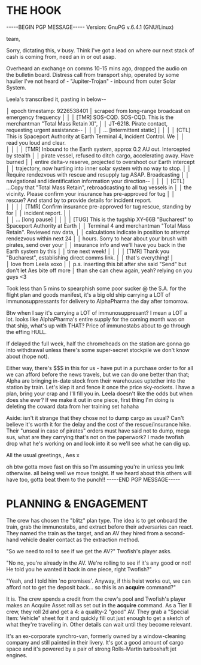 # THE HOOK

-----BEGIN PGP MESSAGE-----
Version: GnuPG v.6.4.1 (GNU/Linux)

team,

Sorry, dictating this, v busy. Think I've got a lead on where our next stack of 
cash is coming from, need an in or out asap. 

Overheard an exchange on comms 10-15 mins ago, dropped the audio on the bulletin 
board. Distress call from transport ship, operated by some haulier I've not 
heard of - "Jupiter-Trojan" - inbound from outer Solar System.
 
Leela's transcribed it, pasting in below--

│ epoch timestamp: 9226538401
│ scraped from long-range broadcast on emergency frequency
│ 
│ │ [TMR] SOS-CQD. SOS-CQD. This is the merchantman "Total Mass Retain XI",
│ │       JT-6218. Pirate contact, requesting urgent assistance--
│ │
│ │  ...  [intermittent static]
│ │
│ │ [CTL] This is Spaceport Authority at Earth Terminal 4, Incident Control. We 
│ │       read you loud and clear.    
│ │
│ │ [TMR] Inbound to the Earth system, approx 0.2 AU out. Intercepted by stealth
│ │       pirate vessel, refused to ditch cargo, accelerating away. Have burned
│ │       entire delta-v reserve, projected to overshoot our Earth intercept
│ │       trajectory, now hurtling into inner solar system with no way to stop.
│ │       Require rendezvous with rescue and resupply tug ASAP. Broadcasting
│ │       navigational and identification information your direction--
│ │
│ │ [CTL] ...Copy that "Total Mass Retain", rebroadcasting to all tug vessels in
│ │       the vicinity. Please confirm your insurance has pre-approved for tug
│ │       rescue? And stand by to provide details for incident report.  
│ │
│ │ [TMR] Confirm insurance pre-approved for tug rescue, standing by for
│ │       incident report. 
│ │  
│ │  ...  [long pause]
│ │
│ │ [TUG] This is the tugship XY-66B "Bucharest" to Spaceport Authority at Earth
│ │       Terminal 4 and merchantman "Total Mass Retain". Reviewed nav data, 
│ │       calculations indicate in position to attempt rendezvous within next 24 
│ │       hours. Sorry to hear about your brush with pirates, send over your 
│ │       insurance info and we'll have you back in the Earth system by this
│ │       time next week!
│ │
│ │ [TMR] Thank you "Bucharest", establishing direct comms link. 
│
│ that's everything!
│    
│ love from Leela xoxo
│
│ p.s. inserting this bit after she said "Send" but don't let Aes bite off more
│      than she can chew again, yeah? relying on you guys <3

Took less than 5 mins to spearphish some poor sucker @ the S.A. for the flight
plan and goods manifest, it's a big old ship carrying a LOT of 
immunosuppressants for delivery to AlphaPharma the day after tomorrow.

Btw when I say it's carrying a LOT of immunosuppresant? I mean a LOT a lot. 
looks like AlphaPharma's entire supply for the coming month was on that ship, 
what's up with THAT? Price of immunostabs about to go through the effing HULL. 

If delayed the full week, half the chromeheads on the station are gonna go into 
withdrawal unless there's some super-secret stockpile we don't know about (hope
not). 

Either way, there's $$$ in this for us - have put in a purchase order to for all
we can afford before the news travels, but we can do one better than that; Alpha
are bringing in-date stock from their warehouses uptether into the station by
train. Let's klep it and fence it once the price sky-rockets. I have a plan,
bring your crap and I'll fill you in. Leela doesn't like the odds but when does
she ever? If we make it out in one piece, first thing I'm doing is deleting the
coward data from her training set hahaha

Aside: isn't it strange that they chose not to dump cargo as usual? Can't 
believe it's worth it for the delay and the cost of the rescue/insurance hike.
Their "unseal in case of pirates" orders must have said not to dump, mega sus,
what are they carrying that's not on the paperwork? I made twofish drop what
he's working on and look into it so we'll see what he can dig up.

All the usual greetings,,
   Aes x

oh btw gotta move fast on this so I'm assuming you're in unless you lmk
otherwise. all being well we move tonight. If we heard about this others will 
have too, gotta beat them to the punch!!
-----END PGP MESSAGE-----

# PLANNING & ENGAGEMENT

The crew has chosen the "blitz" plan type. The idea is to get onboard
the train, grab the immunostabs, and extract before their adversaries can react.
They named the train as the target, and an AV they hired from a second-hand
vehicle dealer contact as the extraction method.  

"So we need to roll to see if we get the AV?" Twofish's player asks.

"No no, you're already in the AV. We're rolling to see if it's any good or not!
He told you he wanted it back in one piece, right Twofish?"

"Yeah, and I told him 'no promises'. Anyway, if this heist works out, we can
afford not to get the deposit back... so this is an **acquire** command?"

It is. The crew spends a credit from the crew's pool and Twofish's player makes
an Acquire Asset roll as set out in the **acquire** command. As a Tier II crew,
they roll 2d and get a 4: a quality-2 "good" AV. They grab a "Special Item:
Vehicle" sheet for it and quickly fill out just enough to get a sketch of what
they're travelling in. Other details can wait until they become relevant.

It's an ex-corporate synchro-van, formerly owned by a window-cleaning company and
still painted in their livery. It's got a good amount of cargo space and it's
powered by a pair of strong Rolls-Martin turboshaft jet engines.


